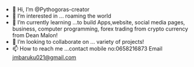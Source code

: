 - 👋 Hi, I’m @Pythogoras-creator
- 👀 I’m interested in ... roaming the world 
- 🌱 I’m currently learning ...to build Apps,website, social media pages, business, computer programming, forex trading from crypto currency from Dean Malon!
- 💞️ I’m looking to collaborate on ... variety of projects!
- 📫 How to reach me ...contact mobile no:0658216873 Email jmbaruku021@gmail.com

<!---
Pythogoras-creator is a ✨ special ✨ repository because its `README.md` (this file) appears on your GitHub profile.
You can click the Preview link to take a look at your changes.
--->
